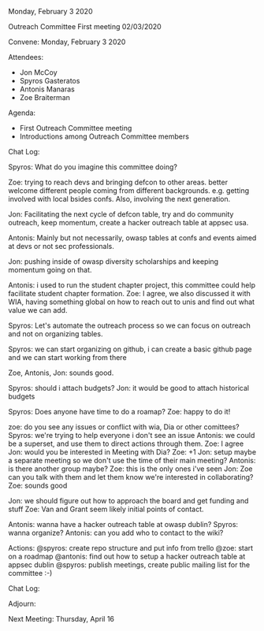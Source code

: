 Monday, February 3 2020


Outreach Committee First meeting 02/03/2020

Convene:
Monday, February 3 2020


Attendees:

* Jon McCoy
* Spyros Gasteratos
* Antonis Manaras
* Zoe Braiterman


Agenda:

* First Outreach Committee meeting
* Introductions among Outreach Committee members


Chat Log:

Spyros: What do you imagine this committee doing?

Zoe: trying to reach devs and bringing defcon to other areas. better welcome different people coming from different backgrounds. e.g. getting involved with local bsides confs. Also, involving the next generation.

Jon:  Facilitating the next cycle of defcon table, try and do community outreach, keep momentum, create a hacker outreach table at appsec usa.

Antonis: Mainly but not necessarily, owasp tables at confs and events aimed at devs or not sec professionals.

Jon: pushing inside of owasp diversity scholarships and keeping momentum going on that.

Antonis: i used to run the student chapter project, this committee could help facilitate student chapter formation.
Zoe: I agree, we also discussed it with WIA, having something global on how to reach out to unis and find out what value we can add.

Spyros: Let's automate the outreach process so we can focus on outreach and not on organizing tables.


Spyros: we can start organizing on github, i can create a basic github page and we can start working from there

Zoe, Antonis, Jon:  sounds good.

Spyros: should i attach budgets?
Jon: it would be good to attach historical budgets


Spyros: Does anyone have time to do a roamap?
Zoe: happy to do it!

zoe: do you see any issues or conflict with wia, Dia or other comittees?
Spyros: we're trying to help everyone i don't see an issue
Antonis: we could be a superset, and use them to direct actions through them.
Zoe: I agree
Jon: would you be interested in Meeting with Dia?
Zoe: +1
Jon: setup maybe a separate meeting so we don't use the time of their main meeting?
Antonis: is there another group maybe?
Zoe: this is the only ones i've seen
Jon: Zoe can you talk with them and let them know we're interested in collaborating?
Zoe: sounds good

Jon: we should figure out how to approach the board and get funding and stuff
Zoe: Van and Grant seem likely initial points of contact.

Antonis: wanna have a hacker outreach table at owasp dublin?
Spyros: wanna organize?
Antonis: can you add who to contact to the wiki?


Actions:
@spyros: create repo structure and put info from trello
@zoe: start on a roadmap
@antonis: find out how to setup a hacker outreach table at appsec dublin
@spyros: publish meetings, create public mailing list for the committee :-)


Chat Log:


Adjourn:


Next Meeting:
Thursday, April 16

